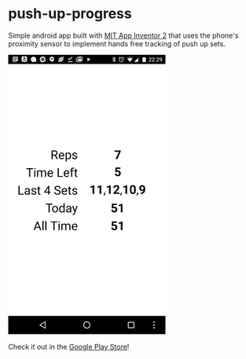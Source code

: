 # push-up-progress
Simple android app built with [MIT App Inventor 2](http://appinventor.mit.edu/) that uses the phone's proximity sensor to implement hands free tracking of push up sets.

<img src="screenshot.png" alt="Push Up Progress Screenshot" width="320px">

Check it out in the [Google Play Store](https://play.google.com/store/apps/details?id=appinventor.ai_JustinWhite321.pushupcounter)!
